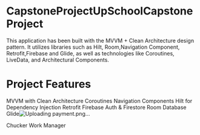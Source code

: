 # CapstoneProjectUpSchoolCapstoneProject
This application has been built with the MVVM + Clean Architecture design pattern. It utilizes libraries such as Hilt, Room,Navigation Component, Retrofit,Firebase and Glide, as well as technologies like Coroutines, LiveData, and Architectural Components.

# Project Features
MVVM with Clean Architecture
Coroutines
Navigation Components
Hilt for Dependency Injection
Retrofit
Firebase Auth & Firestore
Room Database
Glide![Uploading payment.png…]()

Chucker
Work Manager
